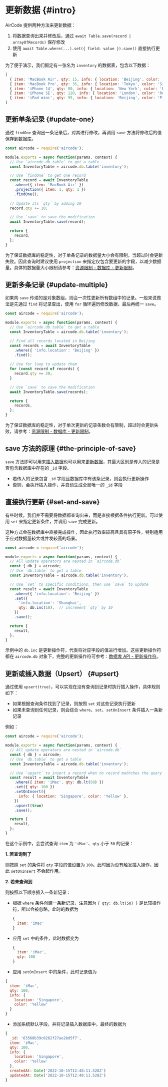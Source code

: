 # 更新数据 {#intro}

AirCode 提供两种方法来更新数据：

1. 将数据查询出来并修改后，通过 `await Table.save(record | arrayOfRecords)` 保存修改
2. 使用 `await Table.where(...).set({ field: value }).save()` 直接执行更新

为了便于演示，我们假定有一张名为 `inventory` 的数据表，包含以下数据：

```js
[
  { item: 'MacBook Air', qty: 15, info: { location: 'Beijing', color: 'Black' } },
  { item: 'MacBook Pro', qty: 35, info: { location: 'Tokyo', color: 'Silver' } },
  { item: 'iPhone 14', qty: 80, info: { location: 'New York', color: 'Blue' } },
  { item: 'iPhone SE', qty: 120, info: { location: 'London', color: 'Red' } },
  { item: 'iPad mini', qty: 95, info: { location: 'Beijing', color: 'Pink' } }
]
```

## 更新单条记录 {#update-one}

通过 `findOne` 查询出一条记录后，对其进行修改，再调用 `save` 方法将修改后的值保存到数据库。

```js
const aircode = require('aircode');

module.exports = async function(params, context) {
  // Use `aircode.db.table` to get a table
  const InventoryTable = aircode.db.table('inventory');

  // Use `findOne` to get one record
  const record = await InventoryTable
    .where({ item: 'MacBook Air' })
    .projection({ item: 1, qty: 1 })
    .findOne();
  
  // Update its `qty` by adding 10
  record.qty += 10;

  // Use `save` to save the modification
  await InventoryTable.save(record);

  return {
    record,
  };
}
```

为了保证数据库的稳定性，对于单条记录的数据量大小会有限制，当超过时会更新失败。因此查询时建议使用 `projection` 来指定仅包含要更新的字段，以减少数据量。具体的数据量大小限制请参考：[资源限制 - 数据库 - 更新限制](/about/limits.html#database-update)。

## 更新多条记录 {#update-multiple}

如果向 `save` 传递的是对象数组，则会一次性更新所有数组中的记录。一般来说做法是先通过 `find` 将记录查出，使用 `for` 循环遍历修改数据，最后再统一 `save`。

```js
const aircode = require('aircode');

module.exports = async function(params, context) {
  // Use `aircode.db.table` to get a table
  const InventoryTable = aircode.db.table('inventory');

  // Find all records located in Beijing
  const records = await InventoryTable
    .where({ 'info.location': 'Beijing' })
    .find();
  
  // Use for loop to update them
  for (const record of records) {
    record.qty += 20;
  }

  // Use `save` to save the modification
  await InventoryTable.save(records);

  return {
    records,
  };
}
```

为了保证数据库的稳定性，对于单次更新的记录条数会有限制，超过时会更新失败，请参考：[资源限制 - 数据库 - 更新限制](/about/limits.html#database-update)。

## save 方法的原理 {#the-principle-of-save}

`save` 方法即可以用来[插入数据](/guide/database/insert.html)也可以用来[更新数据](#update-data)，其最大区别是传入的记录是否包含数据库中存在的 `_id` 字段。

- 若传入的记录包含 `_id` 字段且数据库中有该条记录，则会执行更新操作
- 否则，会执行插入操作，并自动生成全局唯一的 `_id` 字段

## 直接执行更新 {#set-and-save}

有些时候，我们并不需要将数据都查询出来，而是直接根据条件执行更新。可以使用 `set` 来指定更新条件，并调用 `save` 完成更新。

这种方式会在数据库中直接完成操作，因此执行效率较高且具有原子性，特别适用于应对数据量较大或并发较高的场景。

```js
const aircode = require('aircode');

module.exports = async function(params, context) {
  // All update operators are nested in `aircode.db`
  const { db } = aircode;
  // Use `db.table` to get a table
  const InventoryTable = aircode.db.table('inventory');

  // Use `set` to specific conditions, then use `save` to update
  const result = await InventoryTable
    .where({ 'info.location': 'Beijing' })
    .set({
      'info.location': 'Shanghai',
      qty: db.inc(10),  // increment `qty` by 10
    })
    .save();

  return {
    result,
  };
}
```

示例中的 `db.inc` 是更新操作符，代表将对应字段的值进行增加。这些更新操作符都在 `aircode.db` 对象下，完整的更新操作符可参考：[数据库 API - 更新操作符](/reference/server/database-api.html#update-operators)。

## 更新或插入数据（Upsert） {#upsert}

通过使用 `upsert(true)`，可以实现在没有查询到记录时执行插入操作，具体规则如下：

- 如果根据查询条件找到了记录，则按照 `set` 对这些记录执行更新
- 如果未查询到任何记录，则会综合 `where`、`set`、`setOnInsert` 条件插入一条新记录

例如：

```js
const aircode = require('aircode');

module.exports = async function(params, context) {
  // All update operators are nested in `aircode.db`
  const { db } = aircode;
  // Use `db.table` to get a table
  const InventoryTable = aircode.db.table('inventory');

  // Use `upsert` to insert a record when no record mathches the query
  const result = await InventoryTable
    .where({ item: 'iMac', qty: db.lt(50) })
    .set({ qty: 100 })
    .setOnInsert({
      info: { location: 'Singapore', color: 'Yellow' },
    })
    .upsert(true)
    .save();

  return {
    result,
  };
}
```

在这个示例中，会尝试查询 `item` 为 `'iMac'`、`qty` 小于 `50` 的记录：

__1. 若查询到了__

则按照 `set` 的条件将 `qty` 字段的值设置为 `100`。此时因为没有触发插入操作，因此 `setOnInsert` 不会起作用。

__2. 若未查询到__

则按照以下顺序插入一条新记录：

- 根据 `where` 条件创建一条新记录，注意因为 `{ qty: db.lt(50) }` 是比较操作符，所以会被忽略，此时的数据为
  ```js
  {
    item: 'iMac'
  }
  ```
- 应用 `set` 中的条件，此时数据变为
  ```js
  {
    item: 'iMac',
    qty: 100
  }
  ```
- 应用 `setOnInsert` 中的条件，此时记录值为
```js
{
  item: 'iMac',
  qty: 100,
  info: {
    location: 'Singapore',
    color: 'Yellow'
  }
}
```
- 添加系统默认字段，并将记录插入数据库中，最终的数据为
```js
{
  _id: '63568b39c0262f27ae28d5f7',
  item: 'iMac',
  qty: 100,
  info: {
    location: 'Singapore',
    color: 'Yellow'
  },
  createdAt: Date('2022-10-15T12:48:11.528Z')
  updatedAt: Date('2022-10-15T12:48:11.528Z')
}
```
